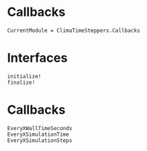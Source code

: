 # Callbacks

```@meta
CurrentModule = ClimaTimeSteppers.Callbacks
```

# Interfaces
```@docs
initialize!
finalize!
```

# Callbacks
```@docs
EveryXWallTimeSeconds
EveryXSimulationTime
EveryXSimulationSteps
```
